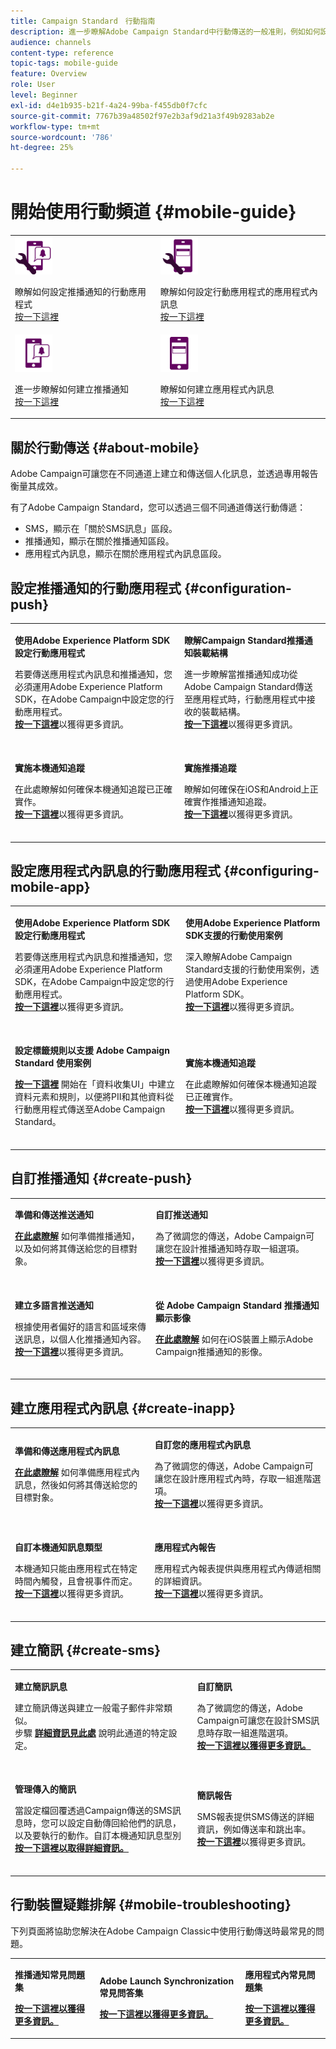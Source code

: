 ```yaml
---
title: Campaign Standard　行動指南
description: 進一步瞭解Adobe Campaign Standard中行動傳送的一般准則，例如如何設定行動應用程式或建立推播通知和應用程式內訊息。
audience: channels
content-type: reference
topic-tags: mobile-guide
feature: Overview
role: User
level: Beginner
exl-id: d4e1b935-b21f-4a24-99ba-f455db0f7cfc
source-git-commit: 7767b39a48502f97e2b3af9d21a3f49b9283ab2e
workflow-type: tm+mt
source-wordcount: '786'
ht-degree: 25%

---
```


# 開始使用行動頻道 {#mobile-guide}

<table style="table-layout:fixed">
<tr>
<td><img src="assets/do-not-localize/config_push.png" width="60px"><p>瞭解如何設定推播通知的行動應用程式 </br><a href="#configuration-push">按一下這裡</a></p></td>
<td><img src="assets/do-not-localize/config_inapp.png" width="60px"><p>瞭解如何設定行動應用程式的應用程式內訊息 </br><a href="#configuring-mobile-app">按一下這裡</a></p></td>
</tr>
<tr>
<td><img src="assets/do-not-localize/push2.png" width="60px"><p>進一步瞭解如何建立推播通知 </br><a href="#create-push">按一下這裡</a></p></td>
<td><img src="assets/do-not-localize/inapp.png" width="60px"><p>瞭解如何建立應用程式內訊息</br><a href="#create-inapp">按一下這裡</a></p></td></tr>
</table>

## 關於行動傳送 {#about-mobile}

Adobe Campaign可讓您在不同通道上建立和傳送個人化訊息，並透過專用報告衡量其成效。

有了Adobe Campaign Standard，您可以透過三個不同通道傳送行動傳遞：

* SMS，顯示在「關於SMS訊息」區段。
* 推播通知，顯示在關於推播通知區段。
* 應用程式內訊息，顯示在關於應用程式內訊息區段。

## 設定推播通知的行動應用程式 {#configuration-push}

<table style="table-layout:fixed">
<tr>
  <td>
    <div>
    <p><strong>使用Adobe Experience Platform SDK設定行動應用程式</strong></p>
    </div>
    <p>若要傳送應用程式內訊息和推播通知，您必須運用Adobe Experience Platform SDK，在Adobe Campaign中設定您的行動應用程式。</br><a href="../../administration/using/configuring-a-mobile-application.md"><strong>按一下這裡</strong></a>以獲得更多資訊。</p>
    <br>
  </td>
  <td>
    <div>
    <p><strong>瞭解Campaign Standard推播通知裝載結構</strong></p>
    </div>
    <p>進一步瞭解當推播通知成功從Adobe Campaign Standard傳送至應用程式時，行動應用程式中接收的裝載結構。</br><a href="../../administration/using/push-payload.md"><strong>按一下這裡</strong></a>以獲得更多資訊。</p>
    <br>
  </td>
</tr>
<tr>
  <td>
    <div>
    <p><strong>實施本機通知追蹤</strong></p>
    </div>
    <p>在此處瞭解如何確保本機通知追蹤已正確實作。 </br><a href="../../administration/using/local-tracking.md"><strong>按一下這裡</strong></a>以獲得更多資訊。</p>
    <br>
  </td>
  <td>
    <div>
    <p><strong>實施推播追蹤</strong></p>
    </div>
    <p>瞭解如何確保在iOS和Android上正確實作推播通知追蹤。</br><a href="../../administration/using/push-tracking.md"><strong>按一下這裡</strong></a>以獲得更多資訊。</p>
    <br>
  </td>
</tr>
</table>

## 設定應用程式內訊息的行動應用程式 {#configuring-mobile-app}

<table style="table-layout:fixed">
<tr>
  <td>
    <div>
    <p><strong>使用Adobe Experience Platform SDK設定行動應用程式</strong></p>
    </div>
    <p>若要傳送應用程式內訊息和推播通知，您必須運用Adobe Experience Platform SDK，在Adobe Campaign中設定您的行動應用程式。</br><a href="../../administration/using/configuring-a-mobile-application.md"><strong>按一下這裡</strong></a>以獲得更多資訊。</p>
    <br>
  </td>
  <td>
    <div>
    <p><strong>使用Adobe Experience Platform SDK支援的行動使用案例</strong></p>
    </div>
    <p>深入瞭解Adobe Campaign Standard支援的行動使用案例，透過使用Adobe Experience Platform SDK。</br><a href="../../administration/using/supported-mobile-use-cases.md"><strong>按一下這裡</strong></a>以獲得更多資訊。</p>
    <br>
  </td>
</tr>
<tr>
  <td>
    <div>
    <p><strong>設定標籤規則以支援 Adobe Campaign Standard 使用案例</strong></p>
    </div>
    <p><a href="../../administration/using/configuring-rules-launch.md"><strong>按一下這裡</strong></a> 開始在「資料收集UI」中建立資料元素和規則，以便將PII和其他資料從行動應用程式傳送至Adobe Campaign Standard。</p>
    <br>
  </td>
  <td>
    <div>
    <p><strong>實施本機通知追蹤</strong></p>
    </div>
    <p>在此處瞭解如何確保本機通知追蹤已正確實作。 </br><a href="../../administration/using/local-tracking.md"><strong>按一下這裡</strong></a>以獲得更多資訊。</p>
    <br>
  </td>
</tr>
</table>

## 自訂推播通知 {#create-push}

<table style="table-layout:fixed">
<tr>
  <td>
    <div>
    <p><strong>準備和傳送推送通知</strong></p>
    </div>
    <p><a href="../../channels/using/preparing-and-sending-a-push-notification.md"><strong>在此處瞭解</strong></a> 如何準備推播通知，以及如何將其傳送給您的目標對象。</p>
    <br>
  </td>
  <td>
    <div>
    <p><strong>自訂推送通知</strong></p>
    </div>
    <p>為了微調您的傳送，Adobe Campaign可讓您在設計推播通知時存取一組選項。</br><a href="../../channels/using/customizing-a-push-notification.md"><strong>按一下這裡</strong></a>以獲得更多資訊。</p>
    <br>
  </td>
</tr>
<tr>
  <td>
    <div>
    <p><strong>建立多語言推送通知</strong></p>
    </div>
    <p>根據使用者偏好的語言和區域來傳送訊息，以個人化推播通知內容。</br><a href="../../channels/using/creating-a-multilingual-push-notification.md"><strong>按一下這裡</strong></a>以獲得更多資訊。</p>
    <br>
  </td>
  <td>
    <div>
    <p><strong>從 Adobe Campaign Standard 推播通知顯示影像</strong></p>
    </div>
    <p><a href="../../administration/using/image-push-notification.md"><strong>在此處瞭解</strong></a> 如何在iOS裝置上顯示Adobe Campaign推播通知的影像。</p>
    <br>
  </td>
</tr>
</table>

## 建立應用程式內訊息 {#create-inapp}

<table style="table-layout:fixed">
<tr>
  <td>
    <div>
    <p><strong>準備和傳送應用程式內訊息</strong></p>
    </div>
    <p><a href="../../channels/using/preparing-and-sending-an-in-app-message.md"><strong>在此處瞭解</strong></a> 如何準備應用程式內訊息，然後如何將其傳送給您的目標對象。</p>
    <br>
  </td>
  <td>
    <div>
    <p><strong>自訂您的應用程式內訊息</strong></p>
    </div>
    <p>為了微調您的傳送，Adobe Campaign可讓您在設計應用程式內時，存取一組進階選項。</br><a href="../../channels/using/customizing-an-in-app-message.md"><strong>按一下這裡</strong></a>以獲得更多資訊。</p>
    <br>
  </td>
</tr>
<tr>
  <td>
    <div>
    <p><strong>自訂本機通知訊息類型</strong></p>
    </div>
    <p>本機通知只能由應用程式在特定時間內觸發，且會視事件而定。</br><a href="../../channels/using/customizing-an-in-app-message.md#customizing-a-local-notification-message-type"><strong>按一下這裡</strong></a>以獲得更多資訊。</p>
    <br>
  </td>
  <td>
    <div>
    <p><strong>應用程式內報告</strong></p>
    </div>
    <p>應用程式內報表提供與應用程式內傳遞相關的詳細資訊。</br><a href="../../reporting/using/in-app-report.md"><strong>按一下這裡</strong></a>以獲得更多資訊。</p>
    <br>
  </td>
</tr>
</table>

## 建立簡訊 {#create-sms}

<table style="table-layout:fixed">
<tr>
  <td>
    <div>
    <p><strong>建立簡訊訊息</strong></p>
    </div>
    <p>建立簡訊傳送與建立一般電子郵件非常類似。</br>步驟 <a href="../../channels/using/creating-an-sms-message.md"><strong>詳細資訊見此處</strong></a> 說明此通道的特定設定。</p>
    <br>
  </td>
  <td>
    <div>
    <p><strong>自訂簡訊
</strong></p>
    </div>
    <p>為了微調您的傳送，Adobe Campaign可讓您在設計SMS訊息時存取一組進階選項。</br><a href="../../channels/using/sms-and-push-content-editor-interface.md"><strong>按一下這裡以獲得更多資訊。</p>
    <br>
  </td>
</tr>
<tr>
  <td>
    <div>
    <p><strong>管理傳入的簡訊</strong></p>
    </div>
    <p>當設定檔回覆透過Campaign傳送的SMS訊息時，您可以設定自動傳回給他們的訊息，以及要執行的動作。自訂本機通知訊息型別</br><a href="../../channels/using/managing-incoming-sms.md"><strong>按一下這裡以取得詳細資訊。</p>
    <br>
  </td>
  <td>
    <div>
    <p><strong>簡訊報告</strong></p>
    </div>
    <p>SMS報表提供SMS傳送的詳細資訊，例如傳送率和跳出率。</br><a href="../../reporting/using/sms-report.md"><strong>按一下這裡</strong></a>以獲得更多資訊。</p>
    <br>
  </td>
</tr>
</table>

## 行動裝置疑難排解 {#mobile-troubleshooting}

下列頁面將協助您解決在Adobe Campaign Classic中使用行動傳送時最常見的問題。

<table style="table-layout:fixed">
<tr>
  <td>
    <div>
    <p><strong>推播通知常見問題集</strong></p>
    </div>
    <p><a href="../../channels/using/about-push-notifications.md#push-faq"><strong>按一下這裡以獲得更多資訊。</p>
  </td>
  <td>
    <div>
    <p><strong>Adobe Launch Synchronization 常見問答集</strong></p>
    </div>
    <p><a href="../../channels/using/in-app-faq.md"><strong>按一下這裡以獲得更多資訊。</p>
  </td>
  <td>
    <div>
    <p><strong>應用程式內常見問題集</strong></p>
    </div>
    <p><a href="../../administration/using/syncwithlaunch-faq.md"><strong>按一下這裡以獲得更多資訊。</p>
  </td>
</tr>
</table>
